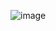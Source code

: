 ![image](https://github.com/velidonmez/velidonmez/assets/22327527/5f85e20b-05a5-46a9-bb6c-6b3cd29655ab)


